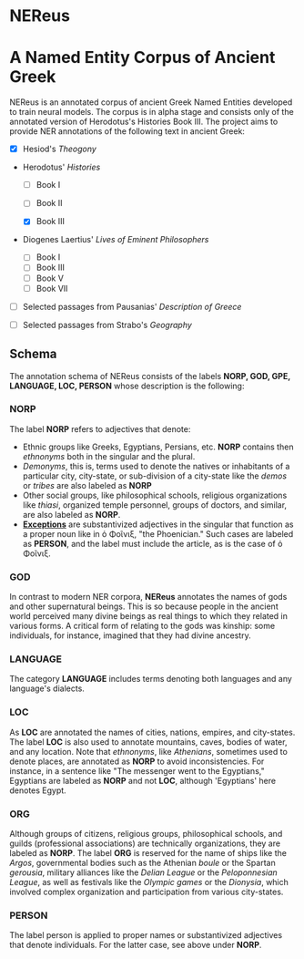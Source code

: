 # NEReus

#  A Named Entity Corpus of Ancient Greek



NEReus is an annotated corpus of ancient Greek Named Entities developed to train neural models. The corpus is in alpha stage and consists only of the annotated version of Herodotus's Histories Book III.  The project aims to provide NER annotations of the following text in ancient Greek:

- [x] Hesiod's *Theogony*

* Herodotus' *Histories*

  - [ ] Book I

  - [ ] Book II
  - [x] Book III

* Diogenes  Laertius' *Lives of Eminent Philosophers*

  * [ ] Book I
  * [ ] Book III
  * [ ] Book V
  * [ ] Book  VII

* [ ] Selected passages from Pausanias' *Description of Greece*

* [ ]  Selected passages from Strabo's *Geography*

## Schema

The annotation schema of NEReus consists of the labels **NORP, GOD, GPE, LANGUAGE, LOC, PERSON** whose description is the following:

### NORP

The label **NORP**  refers to adjectives that denote:

* Ethnic groups like Greeks, Egyptians, Persians, etc.  **NORP** contains then *ethnonyms* both in the singular and the plural.
* *Demonyms*, this is, terms used to denote the natives or inhabitants of a particular city, city-state, or sub-division of a city-state like the *demos* or *tribes* are also labeled as **NORP**   
* Other social groups, like philosophical schools, religious organizations like *thiasi*, organized temple personnel, groups of doctors, and similar, are also labeled as **NORP**.
* **<u>Exceptions</u>** are substantivized adjectives in the singular that function as a proper noun like in ὁ Φοῖνιξ, "the Phoenician." Such cases are labeled as **PERSON**,  and the label must include the article, as is the case of ὁ Φοῖνιξ.

### GOD

In contrast to  modern NER corpora, **NEReus** annotates the names of gods and other supernatural beings. This is so because people in the ancient world perceived many divine beings as real things to which they related in various forms. A critical form of relating to the gods was kinship: some individuals, for instance, imagined that they had divine ancestry.

### LANGUAGE

The category **LANGUAGE** includes terms denoting both languages and any language's dialects.

### LOC

As **LOC** are annotated the names of cities, nations, empires, and city-states. The label **LOC** is also used to annotate mountains, caves, bodies of water, and any location. Note that *ethnonyms*, like *Athenians*, sometimes used to denote places, are annotated as **NORP** to avoid inconsistencies. For instance, in a sentence like "The messenger went to the Egyptians,"  Egyptians are labeled as **NORP** and not **LOC**, although 'Egyptians' here denotes Egypt.

### ORG
Although groups of citizens, religious groups, philosophical schools, and guilds (professional associations) are technically organizations, they are labeled as **NORP**. The label **ORG** is reserved for the name of ships like the *Argos*, governmental bodies such as the Athenian *boule* or the Spartan *gerousia*, military alliances like the *Delian League* or the *Peloponnesian League*, as well as festivals like the *Olympic games* or the *Dionysia*, which involved complex organization and participation from various city-states.

### PERSON

The label person is applied to proper names or substantivized adjectives that denote individuals. For the latter case, see above under **NORP**. 





 



